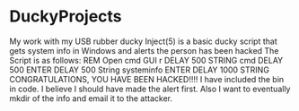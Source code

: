 # DuckyProjects
My work with my USB rubber ducky
Inject(5) is a basic ducky script that gets system info in Windows and alerts the person has been hacked 
The Script is as follows:
REM Open cmd
GUI r
DELAY 500
STRING cmd
DELAY 500
ENTER
DELAY 500
String systeminfo
ENTER
DELAY 1000
STRING CONGRATULATIONS, YOU HAVE BEEN HACKED!!!!
I have included the bin in code. I believe I should have made the alert first. Also I want to eventually mkdir of the info and email it to
the attacker.
